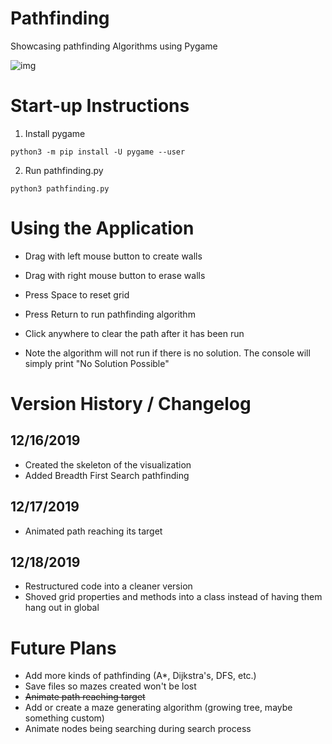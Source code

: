 # Pathfinding
Showcasing pathfinding Algorithms using Pygame

![img](https://i.imgur.com/brAlI2n.png)

# Start-up Instructions
1) Install pygame
```
python3 -m pip install -U pygame --user
```
2) Run pathfinding.py
```
python3 pathfinding.py
```

# Using the Application
- Drag with left mouse button to create walls
- Drag with right mouse button to erase walls
- Press Space to reset grid
- Press Return to run pathfinding algorithm
- Click anywhere to clear the path after it has been run

- Note the algorithm will not run if there is no solution. The console will simply print "No Solution Possible"

# Version History / Changelog

## 12/16/2019
- Created the skeleton of the visualization
- Added Breadth First Search pathfinding

## 12/17/2019
- Animated path reaching its target

## 12/18/2019
- Restructured code into a cleaner version
- Shoved grid properties and methods into a class instead of having them hang out in global

# Future Plans
- Add more kinds of pathfinding (A*, Dijkstra's, DFS, etc.)
- Save files so mazes created won't be lost
- ~~Animate path reaching target~~
- Add or create a maze generating algorithm (growing tree, maybe something custom)
- Animate nodes being searching during search process
